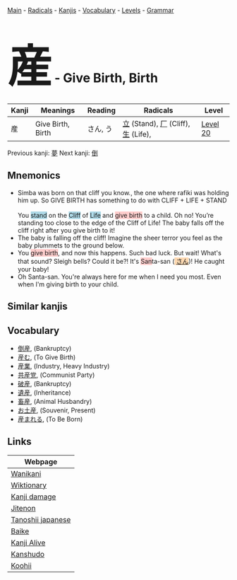 <style> bigfont {font-size: 100px}</style>
[Main](../index.md) -
[Radicals](../radicals.md) -
[Kanjis](../kanjis.md) -
[Vocabulary](../vocabulary.md) -
[Levels](../levels.md) -
[Grammar](../grammar.md)
# <bigfont> 産</bigfont> - Give Birth, Birth 

| Kanji | Meanings | Reading | Radicals | Level |
| --- | --- | --- | --- | --- |
| 産 | Give Birth, Birth | さん, う | [立](../radicals/立.md) (Stand), [厂](../radicals/厂.md) (Cliff), [生](../radicals/生.md) (Life),  | [Level 20](../levels/wk_level20.md) |

Previous kanji: [夢](夢.md) Next kanji: [倒](倒.md) 

## Mnemonics
 * Simba was born on that cliff you know., the one where rafiki was holding him up. So GIVE BIRTH has something to do with CLIFF + LIFE + STAND<br><br>You <span style="background-color:#ADD8E6"> stand</span> on the <span style="background-color:#ADD8E6"> Cliff</span> of <span style="background-color:#ADD8E6"> Life</span> and <span style="background-color:#ffcccb"> give birth</span> to a child. Oh no! You’re standing too close to the edge of the Cliff of Life! The baby falls off the cliff right after you give birth to it!
* The baby is falling off the cliff! Imagine the sheer terror you feel as the baby plummets to the ground below.
* You <span style="background-color:#ffcccb"> give birth</span>, and now this happens. Such bad luck. But wait! What's that sound? Sleigh bells? Could it be?! It's <span style="background-color:#ffcccb"> San</span>ta-san (<span style="background-color:#fed8b1"> [さん](https://jisho.org/search/さん)</span>)! He caught your baby!
* Oh Santa-san. You're always here for me when I need you most. Even when I'm giving birth to your child.


## Similar kanjis
 


## Vocabulary
 * [倒産](../vocabulary/産.md), (Bankruptcy)
* [産む](../vocabulary/産.md), (To Give Birth)
* [産業](../vocabulary/産.md), (Industry, Heavy Industry)
* [共産党](../vocabulary/産.md), (Communist Party)
* [破産](../vocabulary/産.md), (Bankruptcy)
* [遺産](../vocabulary/産.md), (Inheritance)
* [畜産](../vocabulary/産.md), (Animal Husbandry)
* [お土産](../vocabulary/産.md), (Souvenir, Present)
* [産まれる](../vocabulary/産.md), (To Be Born)



## Links 

| Webpage |
| --- |
| [Wanikani          ](https://www.wanikani.com/kanji/産) |
| [Wiktionary        ](https://en.wiktionary.org/wiki/産) |
| [Kanji damage      ](http://www.kanjidamage.com/kanji/search?utf8=✓&q=産) |
| [Jitenon           ](https://jitenon.com/kanji/産) |
| [Tanoshii japanese ](https://www.tanoshiijapanese.com/dictionary/kanji.cfm?k=産) |
| [Baike             ](https://baike.baidu.com/item/産) |
| [Kanji Alive       ](https://app.kanjialive.com/産) |
| [Kanshudo          ](https://www.kanshudo.com/searchmn?q=産) |
| [Koohii            ](https://kanji.koohii.com/study/kanji/産) |
